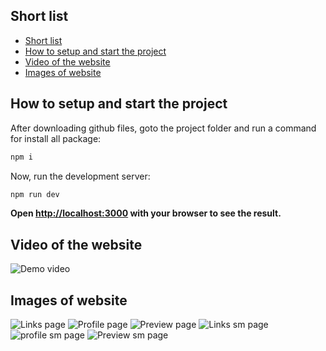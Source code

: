## Short list
- [Short list](#short-list)
- [How to setup and start the project](#how-to-setup-and-start-the-project)
- [Video of the website](#video-of-the-website)
- [Images of website](#images-of-website)



## How to setup and start the project
After downloading github files, goto the project folder and run a command for install all package:

```bash
npm i
```

Now, run the development server:
```bash
npm run dev
```

<b>Open [http://localhost:3000](http://localhost:3000) with your browser to see the result.</b>



## Video of the website
![Demo video](./github/video.gif)


## Images of website
![Links page](./github/1.png)
![Profile page](./github/2.png)
![Preview page](./github/3.png)
![Links sm page](./github/4.png)
![profile sm page](./github/5.png)
![Preview sm page](./github/6.png)